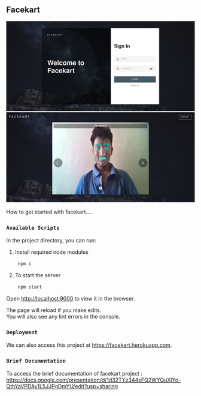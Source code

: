 ## Facekart

<img src=images/homepage.png> <br/>
<img src=images/webcam.png>

How to get started with facekart....

### `Available Scripts`

In the project directory, you can run:

1. Install required node modules
  
   ```bash
    npm i
   ```
2. To start the server
  
   ```bash
    npm start
   ```

Open [http://localhost:9000](http://localhost:9000) to view it in the browser.


The page will reload if you make edits.<br />
You will also see any lint errors in the console.

### `Deployment`

We can also access this project at https://facekart.herokuapp.com.

### `Brief Documentation`

To access the brief documentation of facekart project : https://docs.google.com/presentation/d/1d32TYz344sFQ2WYQuXIYo-QthYaVPDAy1L5JJPgDmYU/edit?usp=sharing




